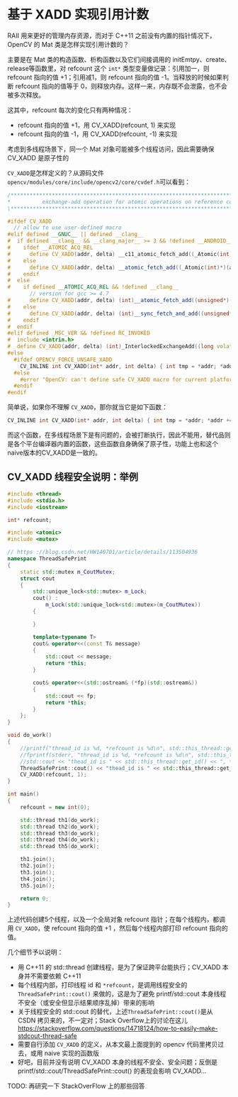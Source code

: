 # 基于 XADD 实现引用计数


RAII 用来更好的管理内存资源，而对于 C++11 之前没有内置的指针情况下，OpenCV 的 Mat 类是怎样实现引用计数的？

主要是在 Mat 类的构造函数、析构函数以及它们间接调用的 initEmtpy、create、release等函数里，对 refcount 这个 `int*` 类型变量做记录：引用加一，则 refcount 指向的值 +1；引用减1，则 refcount 指向的值 -1。当释放的时候如果判断 refcount 指向的值等于 0，则释放内存。这样一来，内存既不会泄露，也不会被多次释放。

这其中，refcount 每次的变化只有两种情况：
- refcount 指向的值 +1，用 CV_XADD(refcount, 1) 来实现
- refcount 指向的值 -1，用 CV_XADD(refcount, -1) 来实现

考虑到多线程场景下，同一个 Mat 对象可能被多个线程访问，因此需要确保 CV_XADD 是原子性的

`CV_XADD`是怎样定义的？从源码文件`opencv/modules/core/include/opencv2/core/cvdef.h`可以看到：

```c++
/****************************************************************************************\
*          exchange-add operation for atomic operations on reference counters            *
\****************************************************************************************/

#ifdef CV_XADD
  // allow to use user-defined macro
#elif defined __GNUC__ || defined __clang__
#  if defined __clang__ && __clang_major__ >= 3 && !defined __ANDROID__ && !defined __EMSCRIPTEN__ && !defined(__CUDACC__)  && !defined __INTEL_COMPILER
#    ifdef __ATOMIC_ACQ_REL
#      define CV_XADD(addr, delta) __c11_atomic_fetch_add((_Atomic(int)*)(addr), delta, __ATOMIC_ACQ_REL)
#    else
#      define CV_XADD(addr, delta) __atomic_fetch_add((_Atomic(int)*)(addr), delta, 4)
#    endif
#  else
#    if defined __ATOMIC_ACQ_REL && !defined __clang__
       // version for gcc >= 4.7
#      define CV_XADD(addr, delta) (int)__atomic_fetch_add((unsigned*)(addr), (unsigned)(delta), __ATOMIC_ACQ_REL)
#    else
#      define CV_XADD(addr, delta) (int)__sync_fetch_and_add((unsigned*)(addr), (unsigned)(delta))
#    endif
#  endif
#elif defined _MSC_VER && !defined RC_INVOKED
#  include <intrin.h>
#  define CV_XADD(addr, delta) (int)_InterlockedExchangeAdd((long volatile*)addr, delta)
#else
  #ifdef OPENCV_FORCE_UNSAFE_XADD
    CV_INLINE int CV_XADD(int* addr, int delta) { int tmp = *addr; *addr += delta; return tmp; }
  #else
    #error "OpenCV: can't define safe CV_XADD macro for current platform (unsupported). Define CV_XADD macro through custom port header (see OPENCV_INCLUDE_PORT_FILE)"
  #endif
#endif
```

简单说，如果你不理解 `CV_XADD`，那你就当它是如下函数：
```c++
CV_INLINE int CV_XADD(int* addr, int delta) { int tmp = *addr; *addr += delta; return tmp; }
```

而这个函数，在多线程场景下是有问题的，会被打断执行，因此不能用，替代品则是各个平台编译器内置的函数，这些函数自身确保了原子性，功能上也和这个naive版本的CV_XADD是一致的。

## CV_XADD 线程安全说明：举例

```c++
#include <thread>
#include <stdio.h>
#include <iostream>

int* refcount;

#include <atomic>
#include <mutex>

// https ://blog.csdn.net/HW140701/article/details/113504936
namespace ThreadSafePrint
{
    static std::mutex m_CoutMutex;
    struct cout
    {
        std::unique_lock<std::mutex> m_Lock;
        cout() :
            m_Lock(std::unique_lock<std::mutex>(m_CoutMutex))
        {

        }

        template<typename T>
        cout& operator<<(const T& message)
        {
            std::cout << message;
            return *this;
        }

        cout& operator<<(std::ostream& (*fp)(std::ostream&))
        {
            std::cout << fp;
            return *this;
        }
    };
}

void do_work()
{
    //printf("thread_id is %d, *refcount is %d\n", std::this_thread::get_id(), *refcount);
    //fprintf(stderr, "thread_id is %d, *refcount is %d\n", std::this_thread::get_id(), *refcount);
    //std::cout << "thead_id is " << std::this_thread::get_id() << ", *refcount is " << *refcount << std::endl;
    ThreadSafePrint::cout() << "thead_id is " << std::this_thread::get_id() << ", *refcount is " << *refcount << std::endl;
    CV_XADD(refcount, 1);
}

int main()
{
    refcount = new int(0);

    std::thread th1(do_work);
    std::thread th2(do_work);
    std::thread th3(do_work);
    std::thread th4(do_work);
    std::thread th5(do_work);

    th1.join();
    th2.join();
    th3.join();
    th4.join();
    th5.join();

    return 0;
}
```

上述代码创建5个线程，以及一个全局对象 refcount 指针；在每个线程内，都调用 `CV_XADD`，使 refcount 指向的值 +1 ，然后每个线程内部打印 refcount 指向的值。

几个细节予以说明：
- 用 C++11 的 std::thread 创建线程，是为了保证跨平台能执行；CV_XADD 本身并不需要依赖 C++11
- 每个线程内部，打印线程 id 和 `*refcount`，是调用线程安全的 `ThreadSafePrint::cout()` 来做的，这是为了避免 printf/std::cout 本身线程不安全（或安全但显示结果顺序乱掉）带来的影响
- 关于线程安全的 std::cout 的替代，上述`ThreadSafePrint::cout()`是从 CSDN 拷贝来的，不一定对；Stack Overflow上的讨论在这儿 https://stackoverflow.com/questions/14718124/how-to-easily-make-stdcout-thread-safe
- 需要自行添加 `CV_XADD` 的定义，从本文最上面提到的 opencv 代码里拷贝过去，或用 naive 实现的函数版
- 好吧，目前并没有说明 CV_XADD 本身的线程不安全、安全问题；反倒是 printf/std::cout/ThreadSafePrint::cout() 的表现会影响 CV_XADD...


TODO: 再研究一下 StackOverFlow 上的那些回答